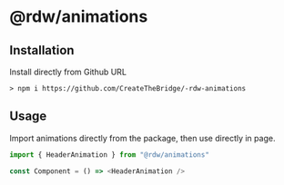 # @rdw/animations

## Installation 

Install directly from Github URL

`> npm i https://github.com/CreateTheBridge/-rdw-animations`

## Usage 

Import animations directly from the package, then use directly in page.

```javascript 
import { HeaderAnimation } from "@rdw/animations"

const Component = () => <HeaderAnimation />

```


